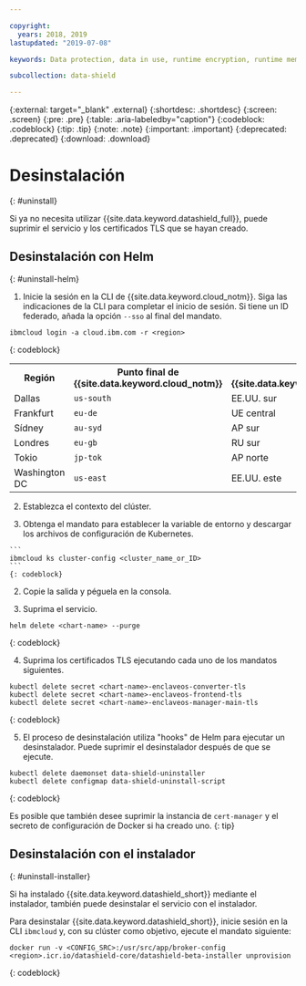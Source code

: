 ```yaml
---

copyright:
  years: 2018, 2019
lastupdated: "2019-07-08"

keywords: Data protection, data in use, runtime encryption, runtime memory encryption, encrypted memory, Intel SGX, software guard extensions, Fortanix runtime encryption

subcollection: data-shield

---
```


{:external: target="_blank" .external}
{:shortdesc: .shortdesc}
{:screen: .screen}
{:pre: .pre}
{:table: .aria-labeledby="caption"}
{:codeblock: .codeblock}
{:tip: .tip}
{:note: .note}
{:important: .important}
{:deprecated: .deprecated}
{:download: .download}

# Desinstalación
{: #uninstall}

Si ya no necesita utilizar {{site.data.keyword.datashield_full}}, puede suprimir el servicio y los certificados TLS que se hayan creado.


## Desinstalación con Helm
{: #uninstall-helm}

1. Inicie la sesión en la CLI de {{site.data.keyword.cloud_notm}}. Siga las indicaciones de la CLI para completar el inicio de sesión. Si tiene un ID federado, añada la opción `--sso` al final del mandato.

  ```
  ibmcloud login -a cloud.ibm.com -r <region>
  ```
  {: codeblock}

  <table>
    <tr>
      <th>Región</th>
      <th>Punto final de {{site.data.keyword.cloud_notm}}</th>
      <th>Región de {{site.data.keyword.containershort_notm}}</th>
    </tr>
    <tr>
      <td>Dallas</td>
      <td><code>us-south</code></td>
      <td>EE.UU. sur</td>
    </tr>
    <tr>
      <td>Frankfurt</td>
      <td><code>eu-de</code></td>
      <td>UE central</td>
    </tr>
    <tr>
      <td>Sídney</td>
      <td><code>au-syd</code></td>
      <td>AP sur</td>
    </tr>
    <tr>
      <td>Londres</td>
      <td><code>eu-gb</code></td>
      <td>RU sur</td>
    </tr>
    <tr>
      <td>Tokio</td>
      <td><code>jp-tok</code></td>
      <td>AP norte</td>
    </tr>
    <tr>
      <td>Washington DC</td>
      <td><code>us-east</code></td>
      <td>EE.UU. este</td>
    </tr>
  </table>

2. Establezca el contexto del clúster.

  1. Obtenga el mandato para establecer la variable de entorno y descargar los archivos de configuración de Kubernetes.

    ```
    ibmcloud ks cluster-config <cluster_name_or_ID>
    ```
    {: codeblock}

  2. Copie la salida y péguela en la consola.

3. Suprima el servicio.

  ```
  helm delete <chart-name> --purge
  ```
  {: codeblock}

4. Suprima los certificados TLS ejecutando cada uno de los mandatos siguientes.

  ```
  kubectl delete secret <chart-name>-enclaveos-converter-tls
  kubectl delete secret <chart-name>-enclaveos-frontend-tls
  kubectl delete secret <chart-name>-enclaveos-manager-main-tls
  ```
  {: codeblock}

5. El proceso de desinstalación utiliza "hooks" de Helm para ejecutar un desinstalador. Puede suprimir el desinstalador después de que se ejecute.

  ```
  kubectl delete daemonset data-shield-uninstaller
  kubectl delete configmap data-shield-uninstall-script
  ```
  {: codeblock}

Es posible que también desee suprimir la instancia de `cert-manager` y el secreto de configuración de Docker si ha creado uno.
{: tip}


## Desinstalación con el instalador
{: #uninstall-installer}

Si ha instalado {{site.data.keyword.datashield_short}} mediante el instalador, también puede desinstalar el servicio con el instalador.

Para desinstalar {{site.data.keyword.datashield_short}}, inicie sesión en la CLI `ibmcloud` y, con su clúster como objetivo, ejecute el mandato siguiente:

  ```
  docker run -v <CONFIG_SRC>:/usr/src/app/broker-config <region>.icr.io/datashield-core/datashield-beta-installer unprovision
  ```
  {: codeblock}

